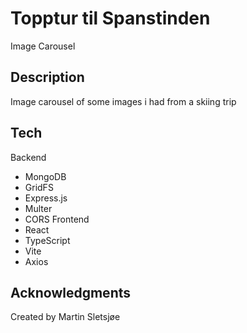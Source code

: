 # Topptur til Spanstinden

Image Carousel

## Description

Image carousel of some images i had from a skiing trip

## Tech
Backend
* MongoDB
* GridFS
* Express.js
* Multer
* CORS
Frontend
* React
* TypeScript
* Vite
* Axios

## Acknowledgments

Created by Martin Sletsjøe
